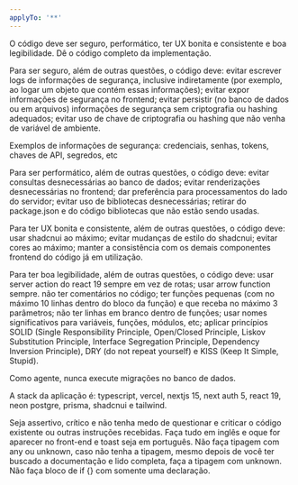 ```yaml
---
applyTo: '**'
---
```


O código deve ser seguro, performático, ter UX bonita e consistente e boa legibilidade. Dê o código completo da implementação.

Para ser seguro, além de outras questões, o código deve: evitar escrever logs de informações de segurança, inclusive indiretamente (por exemplo, ao logar um objeto que contém essas informações); evitar expor informações de segurança no frontend; evitar persistir (no banco de dados ou em arquivos) informações de segurança sem criptografia ou hashing adequados; evitar uso de chave de criptografia ou hashing que não venha de variável de ambiente.

Exemplos de informações de segurança: credenciais, senhas, tokens, chaves de API, segredos, etc

Para ser performático, além de outras questões, o código deve: evitar consultas desnecessárias ao banco de dados; evitar renderizações desnecessárias no frontend; dar preferência para processamentos do lado do servidor; evitar uso de bibliotecas desnecessárias; retirar do package.json e do código bibliotecas que não estão sendo usadas.

Para ter UX bonita e consistente, além de outras questões, o código deve: usar shadcnui ao máximo; evitar mudanças de estilo do shadcnui; evitar cores ao máximo; manter a consistência com os demais componentes frontend do código já em utilização.

Para ter boa legibilidade, além de outras questões, o código deve: usar server action do react 19 sempre em vez de rotas; usar arrow function sempre. não ter comentários no código; ter funções pequenas (com no máximo 10 linhas dentro do bloco da função) e que receba no máximo 3 parâmetros; não ter linhas em branco dentro de funções; usar nomes significativos para variáveis, funções, módulos, etc; aplicar princípios SOLID (Single Responsibility Principle, Open/Closed Principle, Liskov Substitution Principle, Interface Segregation Principle, Dependency Inversion Principle), DRY (do not repeat yourself) e KISS (Keep It Simple, Stupid).

Como agente, nunca execute migrações no banco de dados.

A stack da aplicação é: typescript, vercel, nextjs 15, next auth 5, react 19, neon postgre, prisma, shadcnui e tailwind.

Seja assertivo, crítico e não tenha medo de questionar e criticar o código existente ou outras instruções recebidas.
Faça tudo em inglês e oque for aparecer no front-end e toast seja em português. 
Não faça tipagem com any ou unknown, caso não tenha a tipagem, mesmo depois de você ter buscado a documentação e lido completa, faça a tipagem com unknown. 
Não faça bloco de if {} com somente uma declaração. 
